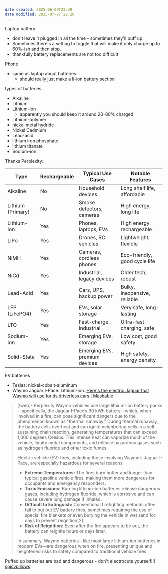 ```yaml
---
date created: 2025-06-09T23:39
date modified: 2025-07-07T22:26
---
```


Laptop battery

- don't leave it plugged in all the time - sometimes they'll puff up
- Sometimes there's a setting to toggle that will make it only charge up to 60%-ish and then stop. 
- thankfully battery replacements are not too difficult

Phone 

- same as laptop about batteries
	- should really just make a li-ion battery section

types of batteries:

- Alkaline
- Lithium 
- Lithium-Ion
	- apparently you should keep it around 20-80% charged
- Lithium-polymer
- nickel metal hydride
- Nickel Cadmium
- Lead-acid
- lithium iron phosphate
- lithium titanate
- Sodium-ion

Thanks Perplexity: 

| Type              | Rechargeable | Typical Use Cases             | Notable Features              |
| ----------------- | ------------ | ----------------------------- | ----------------------------- |
| Alkaline          | No           | Household devices             | Long shelf life, affordable   |
| Lithium (Primary) | No           | Smoke detectors, cameras      | High energy, long life        |
| Lithium-Ion       | Yes          | Phones, laptops, EVs          | High energy, rechargeable     |
| LiPo              | Yes          | Drones, RC vehicles           | Lightweight, flexible         |
| NiMH              | Yes          | Cameras, cordless phones      | Eco-friendly, good cycle life |
| NiCd              | Yes          | Industrial, legacy devices    | Older tech, robust            |
| Lead-Acid         | Yes          | Cars, UPS, backup power       | Bulky, inexpensive, reliable  |
| LFP (LiFePO4)     | Yes          | EVs, solar storage            | Very safe, long-lasting       |
| LTO               | Yes          | Fast-charge, industrial       | Ultra-fast charging, safe     |
| Sodium-Ion        | Yes          | Emerging EVs, storage         | Low cost, good safety         |
| Solid-State       | Yes          | Emerging EVs, premium devices | High safety, energy density   |

EV batteries

- Teslas: nickel-cobalt-aluminum
- Waymo Jaguar I-Pace: Lithium-ion. [Here's the electric Jaguar that Waymo will use for its driverless cars | Mashable](https://mashable.com/article/jaguar-i-pace-electric-waymo) 

> [!web]- Perplexity
> Waymo vehicles use large lithium-ion battery packs—specifically, the Jaguar I-Pace’s 90 kWh battery—which, when involved in a fire, can pose significant dangers due to the phenomenon known as "thermal runaway." During thermal runaway, the battery cells overheat and can ignite neighboring cells in a self-sustaining chain reaction, generating temperatures that can exceed 1,000 degrees Celsius. This intense heat can vaporize much of the vehicle, liquify metal components, and release hazardous gases such as hydrogen fluoride and other toxic fumes.
> 
> Electric vehicle (EV) fires, including those involving Waymo’s Jaguar I-Pace, are especially hazardous for several reasons:
> 
> - **Extreme Temperatures:** The fires burn hotter and longer than typical gasoline vehicle fires, making them more dangerous for occupants and emergency responders.
> - **Toxic Emissions:** Burning lithium-ion batteries release dangerous gases, including hydrogen fluoride, which is corrosive and can cause severe lung damage if inhaled.
> - **Difficult to Extinguish:** Conventional firefighting methods often fail to put out EV battery fires, sometimes requiring the use of special fire blankets or even burying the vehicle in wet sand for days to prevent reignition[2].
> - **Risk of Reignition:** Even after the fire appears to be out, the battery can reignite hours or days later.
> 
> In summary, Waymo batteries—like most large lithium-ion batteries in modern EVs—are dangerous when on fire, presenting unique and heightened risks to safety compared to traditional vehicle fires.

Puffed up batteries are bad and dangerous - don't electrocute yourself!!! [spicypillows](https://www.reddit.com/r/spicypillows/) 